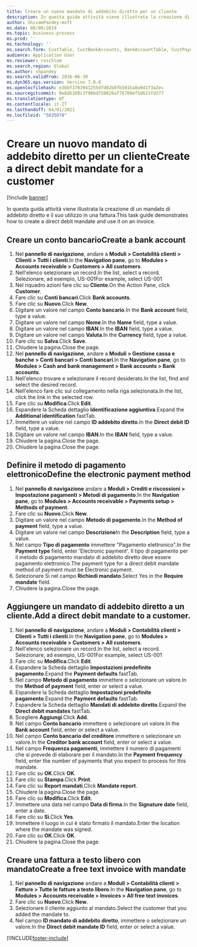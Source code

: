 ```yaml
---
title: Creare un nuovo mandato di addebito diretto per un cliente
description: In questa guida attività viene illustrata la creazione di un mandato di addebito diretto e il suo utilizzo in una fattura.
author: ShivamPandey-msft
ms.date: 08/08/2019
ms.topic: business-process
ms.prod: ''
ms.technology: ''
ms.search.form: CustTable, CustBankAccounts, BankAccountTable, CustPaymMode, CustDirectDebitMandate, BankAccountTableLookUp, SrsReportViewerForm,  LogisticsAddressCityLookup, CustFreeInvoice, CustTableLookup
audience: Application User
ms.reviewer: roschlom
ms.search.region: Global
ms.author: shpandey
ms.search.validFrom: 2016-06-30
ms.dyn365.ops.version: Version 7.0.0
ms.openlocfilehash: e3bbf3703941255dfd82b8fb501ba8a9d1f3a2ec
ms.sourcegitcommit: 0e8db169c3f90bd750826af76709ef5d621fd377
ms.translationtype: HT
ms.contentlocale: it-IT
ms.lasthandoff: 04/01/2021
ms.locfileid: "5835078"
---
```

# <a name="create-a-direct-debit-mandate-for-a-customer"></a><span data-ttu-id="ff13d-103">Creare un nuovo mandato di addebito diretto per un cliente</span><span class="sxs-lookup"><span data-stu-id="ff13d-103">Create a direct debit mandate for a customer</span></span>

[!include [banner](../../includes/banner.md)]

<span data-ttu-id="ff13d-104">In questa guida attività viene illustrata la creazione di un mandato di addebito diretto e il suo utilizzo in una fattura.</span><span class="sxs-lookup"><span data-stu-id="ff13d-104">This task guide demonstrates how to create a direct debit mandate and use it on an invoice.</span></span>


## <a name="create-a-bank-account"></a><span data-ttu-id="ff13d-105">Creare un conto bancario</span><span class="sxs-lookup"><span data-stu-id="ff13d-105">Create a bank account</span></span>
1. <span data-ttu-id="ff13d-106">Nel **pannello di navigazione**, andare a **Moduli > Contabilità clienti > Clienti > Tutti i clienti**.</span><span class="sxs-lookup"><span data-stu-id="ff13d-106">In the **Navigation pane**, go to **Modules > Accounts receivable > Customers > All customers**.</span></span>
2. <span data-ttu-id="ff13d-107">Nell'elenco selezionare un record.</span><span class="sxs-lookup"><span data-stu-id="ff13d-107">In the list, select a record.</span></span> <span data-ttu-id="ff13d-108">Selezionare, ad esempio, US-001</span><span class="sxs-lookup"><span data-stu-id="ff13d-108">For example, select US-001</span></span>
3. <span data-ttu-id="ff13d-109">Nel riquadro azioni fare clic su **Cliente**.</span><span class="sxs-lookup"><span data-stu-id="ff13d-109">On the Action Pane, click **Customer**.</span></span>
4. <span data-ttu-id="ff13d-110">Fare clic su **Conti bancari**.</span><span class="sxs-lookup"><span data-stu-id="ff13d-110">Click **Bank accounts**.</span></span>
5. <span data-ttu-id="ff13d-111">Fare clic su **Nuovo**.</span><span class="sxs-lookup"><span data-stu-id="ff13d-111">Click **New**.</span></span>
6. <span data-ttu-id="ff13d-112">Digitare un valore nel campo **Conto bancario**.</span><span class="sxs-lookup"><span data-stu-id="ff13d-112">In the **Bank account** field, type a value.</span></span>
7. <span data-ttu-id="ff13d-113">Digitare un valore nel campo **Nome**.</span><span class="sxs-lookup"><span data-stu-id="ff13d-113">In the **Name** field, type a value.</span></span>
8. <span data-ttu-id="ff13d-114">Digitare un valore nel campo **IBAN**.</span><span class="sxs-lookup"><span data-stu-id="ff13d-114">In the **IBAN** field, type a value.</span></span>
9. <span data-ttu-id="ff13d-115">Digitare un valore nel campo **Valuta**.</span><span class="sxs-lookup"><span data-stu-id="ff13d-115">In the **Currency** field, type a value.</span></span>
10. <span data-ttu-id="ff13d-116">Fare clic su **Salva**.</span><span class="sxs-lookup"><span data-stu-id="ff13d-116">Click **Save**.</span></span>
11. <span data-ttu-id="ff13d-117">Chiudere la pagina.</span><span class="sxs-lookup"><span data-stu-id="ff13d-117">Close the page.</span></span>
12. <span data-ttu-id="ff13d-118">Nel **pannello di navigazione**, andare a **Moduli > Gestione cassa e banche > Conti bancari > Conti bancari**.</span><span class="sxs-lookup"><span data-stu-id="ff13d-118">In the **Navigation pane**, go to **Modules > Cash and bank management > Bank accounts > Bank accounts**.</span></span>
13. <span data-ttu-id="ff13d-119">Nell'elenco trovare e selezionare il record desiderato.</span><span class="sxs-lookup"><span data-stu-id="ff13d-119">In the list, find and select the desired record.</span></span>
14. <span data-ttu-id="ff13d-120">Nell'elenco fare clic sul collegamento nella riga selezionata.</span><span class="sxs-lookup"><span data-stu-id="ff13d-120">In the list, click the link in the selected row.</span></span>
15. <span data-ttu-id="ff13d-121">Fare clic su **Modifica**.</span><span class="sxs-lookup"><span data-stu-id="ff13d-121">Click **Edit**.</span></span>
16. <span data-ttu-id="ff13d-122">Espandere la Scheda dettaglio **Identificazione aggiuntiva**.</span><span class="sxs-lookup"><span data-stu-id="ff13d-122">Expand the **Additional identification** fastTab.</span></span>
17. <span data-ttu-id="ff13d-123">Immettere un valore nel campo **ID addebito diretto**.</span><span class="sxs-lookup"><span data-stu-id="ff13d-123">In the **Direct debit ID** field, type a value.</span></span>
18. <span data-ttu-id="ff13d-124">Digitare un valore nel campo **IBAN**.</span><span class="sxs-lookup"><span data-stu-id="ff13d-124">In the **IBAN** field, type a value.</span></span>
19. <span data-ttu-id="ff13d-125">Chiudere la pagina.</span><span class="sxs-lookup"><span data-stu-id="ff13d-125">Close the page.</span></span>
20. <span data-ttu-id="ff13d-126">Chiudere la pagina.</span><span class="sxs-lookup"><span data-stu-id="ff13d-126">Close the page.</span></span>

## <a name="define-the-electronic-payment-method"></a><span data-ttu-id="ff13d-127">Definire il metodo di pagamento elettronico</span><span class="sxs-lookup"><span data-stu-id="ff13d-127">Define the electronic payment method</span></span>
1. <span data-ttu-id="ff13d-128">Nel **pannello di navigazione** andare a **Moduli > Crediti e riscossioni > Impostazione pagamenti > Metodi di pagamento**.</span><span class="sxs-lookup"><span data-stu-id="ff13d-128">In the **Navigation pane**, go to **Modules > Accounts receivable > Payments setup > Methods of payment**.</span></span>
2. <span data-ttu-id="ff13d-129">Fare clic su **Nuovo**.</span><span class="sxs-lookup"><span data-stu-id="ff13d-129">Click **New**.</span></span>
3. <span data-ttu-id="ff13d-130">Digitare un valore nel campo **Metodo di pagamento**.</span><span class="sxs-lookup"><span data-stu-id="ff13d-130">In the **Method of payment** field, type a value.</span></span>
4. <span data-ttu-id="ff13d-131">Digitare un valore nel campo **Descrizione**</span><span class="sxs-lookup"><span data-stu-id="ff13d-131">In the **Description** field, type a value.</span></span>
5. <span data-ttu-id="ff13d-132">Nel campo **Tipo di pagamento** immettere "Pagamento elettronico".</span><span class="sxs-lookup"><span data-stu-id="ff13d-132">In the **Payment type** field, enter 'Electronic payment'.</span></span> <span data-ttu-id="ff13d-133">Il tipo di pagamento per il metodo di pagamento mandato di addebito diretto deve essere pagamento elettronico.</span><span class="sxs-lookup"><span data-stu-id="ff13d-133">The payment type for a direct debit mandate method of payment must be Electronic payment.</span></span>
6. <span data-ttu-id="ff13d-134">Selezionare Sì nel campo **Richiedi mandato**.</span><span class="sxs-lookup"><span data-stu-id="ff13d-134">Select Yes in the **Require mandate** field.</span></span>
7. <span data-ttu-id="ff13d-135">Chiudere la pagina.</span><span class="sxs-lookup"><span data-stu-id="ff13d-135">Close the page.</span></span>

## <a name="add-a-direct-debit-mandate-to-a-customer"></a><span data-ttu-id="ff13d-136">Aggiungere un mandato di addebito diretto a un cliente.</span><span class="sxs-lookup"><span data-stu-id="ff13d-136">Add a direct debit mandate to a customer.</span></span>
1. <span data-ttu-id="ff13d-137">Nel **pannello di navigazione**, andare a **Moduli > Contabilità clienti > Clienti > Tutti i clienti**.</span><span class="sxs-lookup"><span data-stu-id="ff13d-137">In the **Navigation pane**, go to **Modules > Accounts receivable > Customers > All customers**.</span></span>
2. <span data-ttu-id="ff13d-138">Nell'elenco selezionare un record.</span><span class="sxs-lookup"><span data-stu-id="ff13d-138">In the list, select a record.</span></span> <span data-ttu-id="ff13d-139">Selezionare, ad esempio, US-001</span><span class="sxs-lookup"><span data-stu-id="ff13d-139">For example, select US-001</span></span>
3. <span data-ttu-id="ff13d-140">Fare clic su **Modifica**.</span><span class="sxs-lookup"><span data-stu-id="ff13d-140">Click **Edit**.</span></span>
4. <span data-ttu-id="ff13d-141">Espandere la Scheda dettaglio **Impostazioni predefinite pagamento**.</span><span class="sxs-lookup"><span data-stu-id="ff13d-141">Expand the **Payment defaults** fastTab.</span></span>
5. <span data-ttu-id="ff13d-142">Nel campo **Metodo di pagamento** immettere o selezionare un valore.</span><span class="sxs-lookup"><span data-stu-id="ff13d-142">In the **Method of payment** field, enter or select a value.</span></span>
6. <span data-ttu-id="ff13d-143">Espandere la Scheda dettaglio **Impostazioni predefinite pagamento**.</span><span class="sxs-lookup"><span data-stu-id="ff13d-143">Expand the **Payment defaults** fastTab.</span></span>
7. <span data-ttu-id="ff13d-144">Espandere la Scheda dettaglio **Mandati di addebito diretto**.</span><span class="sxs-lookup"><span data-stu-id="ff13d-144">Expand the **Direct debit mandates** fastTab.</span></span>
8. <span data-ttu-id="ff13d-145">Scegliere **Aggiungi**.</span><span class="sxs-lookup"><span data-stu-id="ff13d-145">Click **Add**.</span></span>
9. <span data-ttu-id="ff13d-146">Nel campo **Conto bancario** immettere o selezionare un valore.</span><span class="sxs-lookup"><span data-stu-id="ff13d-146">In the **Bank account** field, enter or select a value.</span></span>
10. <span data-ttu-id="ff13d-147">Nel campo **Conto bancario del creditore** immettere o selezionare un valore.</span><span class="sxs-lookup"><span data-stu-id="ff13d-147">In the **Creditor bank account** field, enter or select a value.</span></span>
11. <span data-ttu-id="ff13d-148">Nel campo **Frequenza pagamenti**, immettere il numero di pagamenti che si prevede di elaborare per il mandato.</span><span class="sxs-lookup"><span data-stu-id="ff13d-148">In the **Payment frequency** field, enter the number of payments that you expect to process for this mandate.</span></span>
12. <span data-ttu-id="ff13d-149">Fare clic su **OK**.</span><span class="sxs-lookup"><span data-stu-id="ff13d-149">Click **OK**.</span></span>
13. <span data-ttu-id="ff13d-150">Fare clic su **Stampa**.</span><span class="sxs-lookup"><span data-stu-id="ff13d-150">Click **Print**.</span></span>
14. <span data-ttu-id="ff13d-151">Fare clic su **Report mandati**.</span><span class="sxs-lookup"><span data-stu-id="ff13d-151">Click **Mandate report**.</span></span>
15. <span data-ttu-id="ff13d-152">Chiudere la pagina.</span><span class="sxs-lookup"><span data-stu-id="ff13d-152">Close the page.</span></span>
16. <span data-ttu-id="ff13d-153">Fare clic su **Modifica**.</span><span class="sxs-lookup"><span data-stu-id="ff13d-153">Click **Edit**.</span></span>
17. <span data-ttu-id="ff13d-154">Immettere una data nel campo **Data di firma**.</span><span class="sxs-lookup"><span data-stu-id="ff13d-154">In the **Signature date** field, enter a date.</span></span>
18. <span data-ttu-id="ff13d-155">Fare clic su **Sì**.</span><span class="sxs-lookup"><span data-stu-id="ff13d-155">Click **Yes**.</span></span>
19. <span data-ttu-id="ff13d-156">Immettere il luogo in cui è stato firmato il mandato.</span><span class="sxs-lookup"><span data-stu-id="ff13d-156">Enter the location where the mandate was signed.</span></span>
20. <span data-ttu-id="ff13d-157">Fare clic su **OK**.</span><span class="sxs-lookup"><span data-stu-id="ff13d-157">Click **OK**.</span></span>
21. <span data-ttu-id="ff13d-158">Chiudere la pagina.</span><span class="sxs-lookup"><span data-stu-id="ff13d-158">Close the page.</span></span>

## <a name="create-a-free-text-invoice-with-mandate"></a><span data-ttu-id="ff13d-159">Creare una fattura a testo libero con mandato</span><span class="sxs-lookup"><span data-stu-id="ff13d-159">Create a free text invoice with mandate</span></span>
1. <span data-ttu-id="ff13d-160">Nel **pannello di navigazione** andare a **Moduli > Contabilità clienti > Fatture > Tutte le fatture a testo libero**.</span><span class="sxs-lookup"><span data-stu-id="ff13d-160">In the **Navigation pane**, go to **Modules > Accounts receivable > Invoices > All free text invoices**.</span></span>
2. <span data-ttu-id="ff13d-161">Fare clic su **Nuovo**.</span><span class="sxs-lookup"><span data-stu-id="ff13d-161">Click **New**.</span></span>
3. <span data-ttu-id="ff13d-162">Selezionare il cliente aggiunto al mandato.</span><span class="sxs-lookup"><span data-stu-id="ff13d-162">Select the customer that you added the mandate to.</span></span>
4. <span data-ttu-id="ff13d-163">Nel campo **ID mandato di addebito diretto**, immettere o selezionare un valore.</span><span class="sxs-lookup"><span data-stu-id="ff13d-163">In the **Direct debit mandate ID** field, enter or select a value.</span></span>



[!INCLUDE[footer-include](../../../includes/footer-banner.md)]
